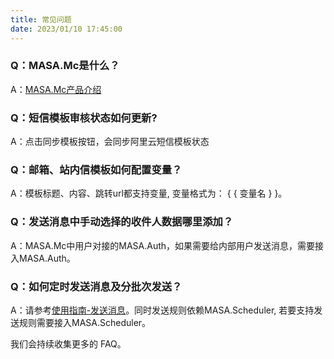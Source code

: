 ```yaml
---
title: 常见问题
date: 2023/01/10 17:45:00
---
```


### Q：MASA.Mc是什么？

A：[MASA.Mc产品介绍](../introduce/introduce.md)

### Q：短信模板审核状态如何更新?

A：点击同步模板按钮，会同步阿里云短信模板状态

### Q：邮箱、站内信模板如何配置变量？

A：模板标题、内容、跳转url都支持变量, 变量格式为： \{ \{ 变量名 \} \}。

### Q：发送消息中手动选择的收件人数据哪里添加？

A：MASA.Mc中用户对接的MASA.Auth，如果需要给内部用户发送消息，需要接入MASA.Auth。

### Q：如何定时发送消息及分批次发送？

A：请参考[使用指南-发送消息](../guides/sendMessage.md)。同时发送规则依赖MASA.Scheduler, 若要支持发送规则需要接入MASA.Scheduler。

我们会持续收集更多的 FAQ。